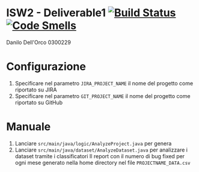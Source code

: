# ISW2 - Deliverable1 [![Build Status](https://travis-ci.com/danilo-dellorco/deliverable1.svg?branch=master)](https://travis-ci.com/danilo-dellorco/deliverable1) [![Code Smells](https://sonarcloud.io/api/project_badges/measure?project=danilo-dellorco_deliverable1&metric=code_smells)](https://sonarcloud.io/dashboard?id=danilo-dellorco_deliverable1)
Danilo Dell'Orco 0300229

# Configurazione
1. Specificare nel parametro ```JIRA_PROJECT_NAME``` il nome del progetto come riportato su JIRA
2. Specificare nel parametro  ```GIT_PROJECT_NAME``` il nome del progetto come riportato su GitHub

# Manuale
1. Lanciare ```src/main/java/logic/AnalyzeProject.java``` per genera
2. Lanciare ```src/main/java/dataset/AnalyzeDataset.java``` per analizzare i dataset tramite i classificatori
Il report con il numero di bug fixed per ogni mese generato nella home directory nel file  ```PROJECTNAME_DATA.csv```
